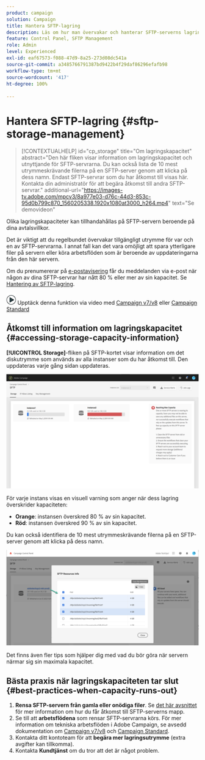 ```yaml
---
product: campaign
solution: Campaign
title: Hantera SFTP-lagring
description: Läs om hur man övervakar och hanterar SFTP-serverns lagring
feature: Control Panel, SFTP Management
role: Admin
level: Experienced
exl-id: eaf67573-f088-47d9-8a25-273d08dc541a
source-git-commit: a3485766791387bd9422b4f29daf86296efafb98
workflow-type: tm+mt
source-wordcount: '417'
ht-degree: 100%

---
```


# Hantera SFTP-lagring {#sftp-storage-management}

>[!CONTEXTUALHELP]
>id="cp_storage"
>title="Om lagringskapacitet"
>abstract="Den här fliken visar information om lagringskapacitet och utnyttjande för SFTP-servrarna. Du kan också lista de 10 mest utrymmeskrävande filerna på en SFTP-server genom att klicka på dess namn. Endast SFTP-servrar som du har åtkomst till visas här. Kontakta din administratör för att begära åtkomst till andra SFTP-servrar."
>additional-url="https://images-tv.adobe.com/mpcv3/8a977e03-d76c-44d3-853c-95d0b799c870_1560205338.1920x1080at3000_h264.mp4" text="Se demovideon"

Olika lagringskapaciteter kan tillhandahållas på SFTP-servern beroende på dina avtalsvillkor.

Det är viktigt att du regelbundet övervakar tillgängligt utrymme för var och en av SFTP-servrarna. I annat fall kan det vara omöjligt att spara ytterligare filer på servern eller köra arbetsflöden som är beroende av uppdateringarna från den här servern.

Om du prenumererar på [e-postavisering](../../performance-monitoring/using/email-alerting.md) får du meddelanden via e-post när någon av dina SFTP-servrar har nått 80 % eller mer av sin kapacitet. Se [Hantering av SFTP-lagring](../../sftp/using/sftp-storage-management.md).

![](assets/do-not-localize/how-to-video.png) Upptäck denna funktion via video med [Campaign v7/v8](https://experienceleague.adobe.com/docs/campaign-classic-learn/control-panel/sftp-management/monitoring-server-capacity.html?lang=sv#sftp-management) eller [Campaign Standard](https://experienceleague.adobe.com/docs/campaign-standard-learn/control-panel/sftp-management/monitoring-server-capacity.html?lang=sv#sftp-management)

## Åtkomst till information om lagringskapacitet {#accessing-storage-capacity-information}

**[!UICONTROL Storage]**-fliken på SFTP-kortet visar information om det diskutrymme som används av alla instanser som du har åtkomst till. Den uppdateras varje gång sidan uppdateras.

![](assets/control_panel_space.png)

För varje instans visas en visuell varning som anger när dess lagring överskrider kapaciteten:

* **Orange**: instansen överskred 80 % av sin kapacitet.
* **Röd**: instansen överskred 90 % av sin kapacitet.

Du kan också identifiera de 10 mest utrymmeskrävande filerna på en SFTP-server genom att klicka på dess namn.

![](assets/sftp-top10.png)

Det finns även fler tips som hjälper dig med vad du bör göra när servern närmar sig sin maximala kapacitet.

## Bästa praxis när lagringskapaciteten tar slut {#best-practices-when-capacity-runs-out}

1. **Rensa SFTP-servern från gamla eller onödiga filer**. Se [det här avsnittet](../../sftp/using/logging-into-sftp-server.md) för mer information om hur du får åtkomst till SFTP-serverns mapp.
1. Se till att **arbetsflödena** som rensar SFTP-servrarna körs. För mer information om tekniska arbetsflöden i Adobe Campaign, se avsedd dokumentation om [Campaign v7/v8](https://experienceleague.adobe.com/docs/campaign-classic/using/automating-with-workflows/advanced-management/about-technical-workflows.html?lang=sv) och [Campaign Standard](https://experienceleague.adobe.com/docs/campaign-standard/using/administrating/application-settings/technical-workflows.html?lang=sv).
1. Kontakta ditt kontoteam för att **begära mer lagringsutrymme** (extra avgifter kan tillkomma).
1. Kontakta **Kundtjänst** om du tror att det är något problem.
